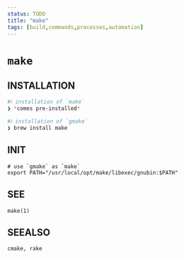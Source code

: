 ```yaml
---
status: TODO
title: "make"
tags: [build,commands,processes,automation]
---
```


# `make`

## INSTALLATION


```bash
#ℹ︎ installation of `make`
❯ *comes pre-installed*
```


```bash
#ℹ︎ installation of `gmake`
❯ brew install make
```



## INIT

    # use `gmake` as `make`
    export PATH="/usr/local/opt/make/libexec/gnubin:$PATH"


## SEE

    make(1)

## SEEALSO

    cmake, rake

